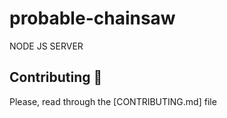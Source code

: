 # probable-chainsaw
NODE JS SERVER

## Contributing :two_men_holding_hands:
Please, read through the [CONTRIBUTING.md] file
